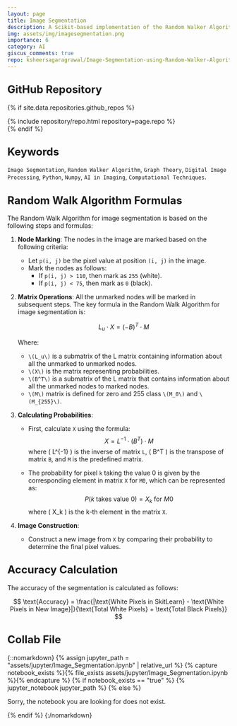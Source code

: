 ```yaml
---
layout: page
title: Image Segmentation
description: A Scikit-based implementation of the Random Walker Algorithm for image segmentation - distinuishing various features in digital images.
img: assets/img/imagesegmentation.png
importance: 6
category: AI
giscus_comments: true
repo: ksheersagaragrawal/Image-Segmentation-using-Random-Walker-Algorithm
---
```


## <span style="font-size: 24px;font-weight: bold;">GitHub Repository</span>
{% if site.data.repositories.github_repos %}
<div class="repositories d-flex flex-wrap flex-md-row flex-column justify-content-between align-items-center">
    {% include repository/repo.html repository=page.repo %}
</div>
{% endif %}

## <span style="font-size: 24px;font-weight: bold;">Keywords <a href="{{ site.baseurl }}/assets/pdf/image_segmentation.pdf" title="CV"><i class="fas fa-file-pdf"></i></a></span>
`Image Segmentation`, `Random Walker Algorithm`, `Graph Theory`, `Digital Image Processing`, `Python`, `Numpy`, `AI in Imaging`, `Computational Techniques`.


## <span style="font-size: 24px;font-weight: bold;">Random Walk Algorithm Formulas </span>
The Random Walk Algorithm for image segmentation is based on the following steps and formulas:

1. **Node Marking**:
   The nodes in the image are marked based on the following criteria:
    - Let `p(i, j)` be the pixel value at position `(i, j)` in the image.
    - Mark the nodes as follows:
        - If `p(i, j) > 110`, then mark as `255` (white).
        - If `p(i, j) < 75`, then mark as `0` (black).

2. **Matrix Operations**:
   All the unmarked nodes will be marked in subsequent steps. The key formula in the Random Walk Algorithm for image segmentation is:

    $$
    L_u \cdot X = (-B)^T \cdot M
    $$

    Where:
    - `\(L_u\)` is a submatrix of the L matrix containing information about all the unmarked to unmarked nodes.
    - `\(X\)` is the matrix representing probabilities.
    - `\(B^T\)` is a submatrix of the L matrix that contains information about all the unmarked nodes to marked nodes.
    - `\(M\)` matrix is defined for zero and 255 class `\(M_0\)` and `\(M_{255}\)`.


4. **Calculating Probabilities**:
   - First, calculate `X` using the formula:
     $$
     X = L^{-1} \cdot (B^T) \cdot M
     $$
     where \( L^{-1} \) is the inverse of matrix `L`, \( B^T \) is the transpose of matrix `B`, and `M` is the predefined matrix.
     
   - The probability for pixel `k` taking the value 0 is given by the corresponding element in matrix `X` for `M0`, which can be represented as:
     $$
     P(k \text{ takes value } 0) = X_k \text{ for } M0
     $$
     where \( X_k \) is the k-th element in the matrix `X`.


5. **Image Construction**:
   - Construct a new image from `X` by comparing their probability to determine the final pixel values.

## <span style="font-size: 24px;font-weight: bold;">Accuracy Calculation</span>
The accuracy of the segmentation is calculated as follows:

$$
\text{Accuracy} = \frac{|\text{White Pixels in SkitLearn} - \text{White Pixels in New Image}|}{\text{Total White Pixels} + \text{Total Black Pixels}}
$$



## <span style="font-size: 24px;font-weight: bold;">Collab File</span>
{::nomarkdown}
{% assign jupyter_path = "assets/jupyter/Image_Segmentation.ipynb" | relative_url %}
{% capture notebook_exists %}{% file_exists assets/jupyter/Image_Segmentation.ipynb %}{% endcapture %}
{% if notebook_exists == "true" %}
    {% jupyter_notebook jupyter_path %}
{% else %}
    <p>Sorry, the notebook you are looking for does not exist.</p>
{% endif %}
{:/nomarkdown}
